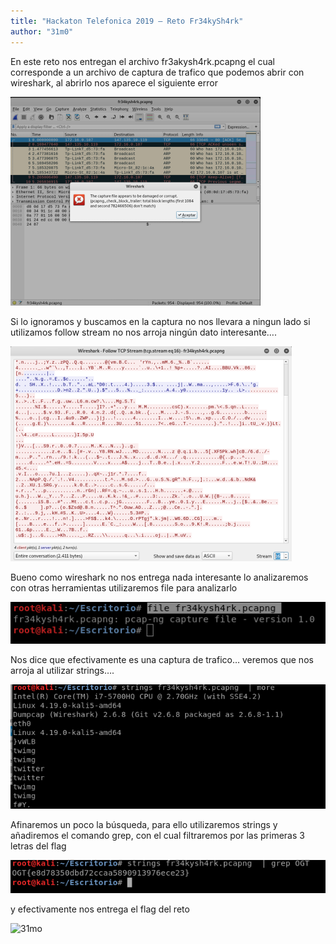 ```yaml
---
title: "Hackaton Telefonica 2019 – Reto Fr34kySh4rk"
author: "31m0"
---
```


En este reto nos entregan el archivo fr3akysh4rk.pcapng el cual corresponde a un archivo de captura de trafico que podemos abrir con wireshark, al abrirlo nos aparece el siguiente error

![Freaky Shark 1](/assets/images/post/2019/freaky1.png)

Si lo ignoramos y buscamos en la captura no nos llevara a ningun lado si utilizamos follow stream no nos arroja ningún dato interesante….

![Freaky Shark 2](/assets/images/post/2019/freaky2.png)

Bueno como wireshark no nos entrega nada interesante lo analizaremos con otras herramientas utilizaremos file para analizarlo

![Freaky Shark 3](/assets/images/post/2019/freaky3.png)

Nos dice que efectivamente es una captura de trafico… veremos que nos arroja al utilizar strings….

![Freaky Shark 4](/assets/images/post/2019/freaky4.png)

Afinaremos un poco la búsqueda, para ello utilizaremos strings y añadiremos el comando grep, con el cual filtraremos por las primeras 3 letras del flag

![Freaky Shark 5](/assets/images/post/2019/freaky5.png)

y efectivamente nos entrega el flag del reto

![31mo](https://www.hackthebox.com/badge/image/23069)
